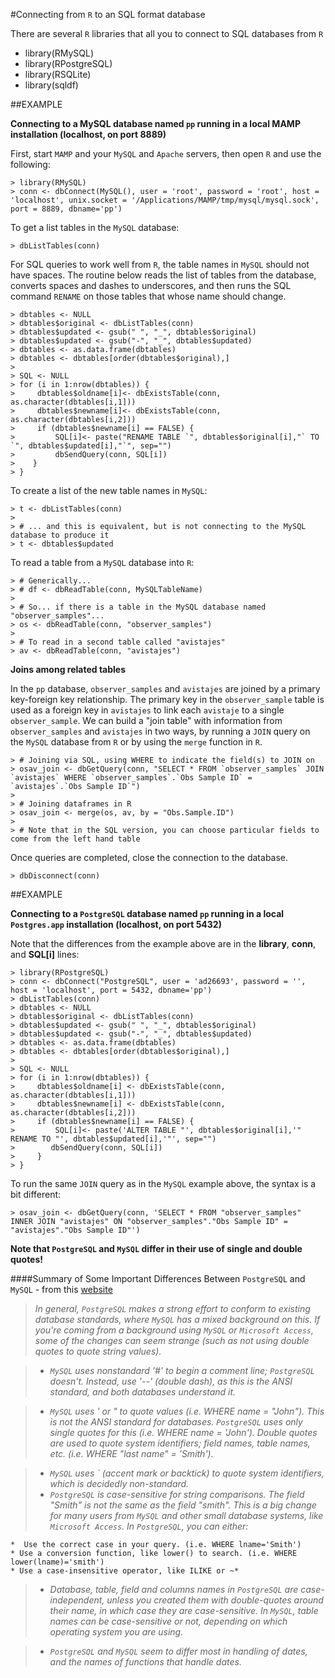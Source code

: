 #Connecting from `R` to an SQL format database

There are several `R` libraries that all you to connect to SQL databases from `R`

- library(RMySQL)
- library(RPostgreSQL)
- library(RSQLite)
- library(sqldf)


##EXAMPLE

**Connecting to a MySQL database named `pp` running in a local MAMP installation (localhost, on port 8889)**

First, start `MAMP` and your `MySQL` and `Apache` servers, then open `R` and use the following:

````
> library(RMySQL)
> conn <- dbConnect(MySQL(), user = 'root', password = 'root', host = 'localhost', unix.socket = '/Applications/MAMP/tmp/mysql/mysql.sock', port = 8889, dbname='pp')
````

To get a list tables in the `MySQL` database:

````
> dbListTables(conn)
````

For SQL queries to work well from `R`, the table names in `MySQL` should not have spaces. The routine below reads the list of tables from the database, converts spaces and dashes to underscores, and then runs the SQL command `RENAME` on those tables that whose name should change.

````
> dbtables <- NULL
> dbtables$original <- dbListTables(conn)
> dbtables$updated <- gsub(" ", "_", dbtables$original)
> dbtables$updated <- gsub("-", "_", dbtables$updated)
> dbtables <- as.data.frame(dbtables)
> dbtables <- dbtables[order(dbtables$original),]
>
> SQL <- NULL
> for (i in 1:nrow(dbtables)) {
>     dbtables$oldname[i]<- dbExistsTable(conn, as.character(dbtables[i,1]))
>     dbtables$newname[i]<- dbExistsTable(conn, as.character(dbtables[i,2]))
>     if (dbtables$newname[i] == FALSE) {
>         SQL[i]<- paste("RENAME TABLE `", dbtables$original[i],"` TO `", dbtables$updated[i],"`", sep="")
>         dbSendQuery(conn, SQL[i])
>    }
> }
````

To create a list of the new table names in `MySQL`:

````
> t <- dbListTables(conn)
> 
> # ... and this is equivalent, but is not connecting to the MySQL database to produce it 
> t <- dbtables$updated
````
	
To read a table from a `MySQL` database into `R`:

````
> # Generically...
> # df <- dbReadTable(conn, MySQLTableName)
> 
> # So... if there is a table in the MySQL database named "observer_samples"...
> os <- dbReadTable(conn, "observer_samples")
> 
> # To read in a second table called "avistajes"
> av <- dbReadTable(conn, "avistajes")
````

**Joins among related tables**

In the `pp` database, `observer_samples` and `avistajes` are joined by a primary key-foreign key relationship. The primary key in the `observer_sample` table is used as a foreign key in `avistajes` to link each `avistaje` to a single `observer_sample`. We can build a "join table" with information from `observer_samples` and `avistajes` in two ways, by running a `JOIN` query on the `MySQL` database from `R` or by using the `merge` function in `R`.

````
> # Joining via SQL, using WHERE to indicate the field(s) to JOIN on
> osav_join <- dbGetQuery(conn, "SELECT * FROM `observer_samples` JOIN `avistajes` WHERE `observer_samples`.`Obs Sample ID` = `avistajes`.`Obs Sample ID`")
>
> # Joining dataframes in R
> osav_join <- merge(os, av, by = "Obs.Sample.ID")
> 
> # Note that in the SQL version, you can choose particular fields to come from the left hand table
````
	
Once queries are completed, close the connection to the database.

````
> dbDisconnect(conn)
````

##EXAMPLE

**Connecting to a `PostgreSQL` database named `pp` running in a local `Postgres.app` installation (localhost, on port 5432)**

Note that the differences from the example above are in the **library**, **conn**, and **SQL[i]** lines:

````
> library(RPostgreSQL)
> conn <- dbConnect("PostgreSQL", user = 'ad26693', password = '', host = 'localhost', port = 5432, dbname='pp')
> dbListTables(conn)
> dbtables <- NULL
> dbtables$original <- dbListTables(conn)
> dbtables$updated <- gsub(" ", "_", dbtables$original)
> dbtables$updated <- gsub("-", "_", dbtables$updated)
> dbtables <- as.data.frame(dbtables)
> dbtables <- dbtables[order(dbtables$original),]
>
> SQL <- NULL
> for (i in 1:nrow(dbtables)) {
>     dbtables$oldname[i] <- dbExistsTable(conn, as.character(dbtables[i,1]))
>     dbtables$newname[i] <- dbExistsTable(conn, as.character(dbtables[i,2]))
>     if (dbtables$newname[i] == FALSE) {
>         SQL[i]<- paste('ALTER TABLE "', dbtables$original[i],'" RENAME TO "', dbtables$updated[i],'"', sep="")
>        dbSendQuery(conn, SQL[i])
>     }
> }
````

To run the same `JOIN` query as in the `MySQL` example above, the syntax is a bit different:

````
> osav_join <- dbGetQuery(conn, 'SELECT * FROM "observer_samples" INNER JOIN "avistajes" ON "observer_samples"."Obs Sample ID" = "avistajes"."Obs Sample ID"')
````
	
**Note that `PostgreSQL` and `MySQL` differ in their use of single and double quotes!**

####Summary of Some Important Differences Between `PostgreSQL` and `MySQL` - from this [website](https://wiki.postgresql.org/wiki/Things_to_find_out_about_when_moving_from_MySQL_to_PostgreSQL)

> *In general, `PostgreSQL` makes a strong effort to conform to existing database standards, where `MySQL` has a mixed background on this. If you're coming from a background using `MySQL` or `Microsoft Access`, some of the changes can seem strange (such as not using double quotes to quote string values).*
 
> * *`MySQL` uses nonstandard '#' to begin a comment line; `PostgreSQL` doesn't. Instead, use '--' (double dash), as this is the ANSI standard, and both databases understand it.*
 
> * *`MySQL` uses ' or " to quote values (i.e. WHERE name = "John"). This is not the ANSI standard for databases. `PostgreSQL` uses only single quotes for this (i.e. WHERE name = 'John'). Double quotes are used to quote system identifiers; field names, table names, etc. (i.e. WHERE "last name" = 'Smith').*

> * *`MySQL` uses ` (accent mark or backtick) to quote system identifiers, which is decidedly non-standard.*
> * *`PostgreSQL` is case-sensitive for string comparisons. The field "Smith" is not the same as the field "smith". This is a big change for many users from `MySQL` and other small database systems, like `Microsoft Access`. In `PostgreSQL`, you can either:*

>	
	*  Use the correct case in your query. (i.e. WHERE lname='Smith')
	* Use a conversion function, like lower() to search. (i.e. WHERE lower(lname)='smith')
	* Use a case-insensitive operator, like ILIKE or ~*

> * *Database, table, field and columns names in `PostgreSQL` are case-independent, unless you created them with double-quotes around their name, in which case they are case-sensitive. In `MySQL`, table names can be case-sensitive or not, depending on which operating system you are using.*

> * *`PostgreSQL` and `MySQL` seem to differ most in handling of dates, and the names of functions that handle dates.*